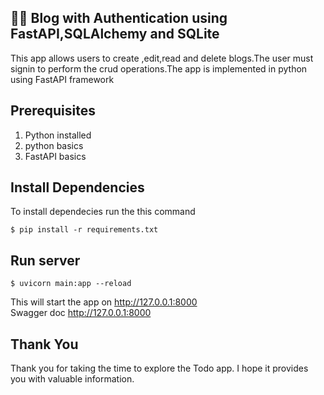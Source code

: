 ## 📔🔐	Blog with Authentication using FastAPI,SQLAlchemy and SQLite
This app allows users to create ,edit,read and delete blogs.The user must signin to perform the crud operations.The app is implemented in python using FastAPI framework
## Prerequisites
1. Python installed
2. python basics
3. FastAPI basics
## Install Dependencies
To install dependecies run the this command
```
$ pip install -r requirements.txt
```
## Run server
```
$ uvicorn main:app --reload
```
This will start the app on http://127.0.0.1:8000 \
Swagger doc http://127.0.0.1:8000

## Thank You
Thank you for taking the time to explore the Todo app. I hope it provides you with valuable information.
